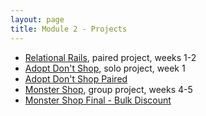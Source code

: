 ```yaml
---
layout: page
title: Module 2 - Projects
---
```


* [Relational Rails](./relational_rails), paired project, weeks 1-2
* [Adopt Don't Shop](https://github.com/turingschool-examples/adopt_dont_shop_2005), solo project, week 1  
* [Adopt Don't Shop Paired](https://github.com/turingschool-examples/adopt_dont_shop_paired)
* [Monster Shop](https://github.com/turingschool-examples/monster_shop_2005), group project, weeks 4-5
* [Monster Shop Final - Bulk Discount](https://github.com/turingschool-examples/monster_shop_final)
